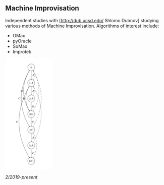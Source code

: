 ## Machine Improvisation

Independent studies with [http://dub.ucsd.edu/ Shlomo Dubnov] studying various methods of Machine Improvisation. Algorithms of interest include:

* OMax
* pyOracle
* SoMax
* Improtek

<img src="assets/images/fo.png" width="30%" height="YYY" class="center"/>

*2/2019-present*